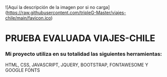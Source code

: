 <span>![</span><span>Aquí la descripción de la imagen por si no carga</span><span>]</span><span>(</span><span>https://raw.githubusercontent.com/tripleG-Master/viajes-chile/main/favicon.ico</span><span>)</span>

# PRUEBA EVALUADA VIAJES-CHILE

### Mi proyecto utiliza en su totalidad las siguientes herramientas:
HTML, CSS, JAVASCRIPT, JQUERY, BOOTSTRAP, FONTAWESOME Y GOOGLE FONTS